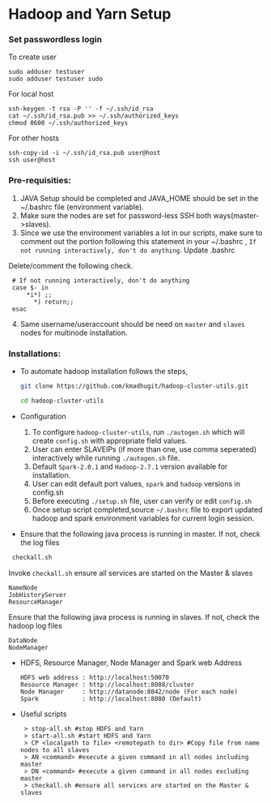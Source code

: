 # Hadoop and Yarn Setup

### Set passwordless login

To create user
```
sudo adduser testuser
sudo adduser testuser sudo
```

For local host

```
ssh-keygen -t rsa -P '' -f ~/.ssh/id_rsa 
cat ~/.ssh/id_rsa.pub >> ~/.ssh/authorized_keys
chmod 0600 ~/.ssh/authorized_keys
 ```
For other hosts

```
ssh-copy-id -i ~/.ssh/id_rsa.pub user@host
ssh user@host
```

### Pre-requisities:
1. JAVA Setup should be completed and JAVA_HOME should be set in the ~/.bashrc file (environment variable).
2. Make sure the nodes are set for password-less SSH both ways(master->slaves).
3. Since we use the environment variables a lot in our scripts, make sure to comment out the portion following this statement in your ~/.bashrc , 
`If not running interactively, don't do anything`. Update .bashrc

 Delete/comment the following check.
  ```
   # If not running interactively, don't do anything
   case $- in
       *i*) ;;
         *) return;;
   esac
  ```
4. Same username/useraccount should be need on `master` and `slaves` nodes for multinode installation.

### Installations:

* To automate hadoop installation follows the steps,

  ```bash
  git clone https://github.com/kmadhugit/hadoop-cluster-utils.git
  
  cd hadoop-cluster-utils  
  ```
  
* Configuration

   1. To configure `hadoop-cluster-utils`, run `./autogen.sh` which will create `config.sh` with appropriate field values.
   2. User can enter SLAVEIPs (if more than one, use comma seperated) interactively while running `./autogen.sh` file.
   3. Default `Spark-2.0.1` and `Hadoop-2.7.1` version available for installation. 
   4. User can edit default port values, `spark` and `hadoop` versions in config.sh
   5. Before executing `./setup.sh` file, user can verify or edit `config.sh` 
   6. Once setup script completed,source `~/.bashrc` file to export updated hadoop and spark environment variables for current login session. 
   
* Ensure that the following java process is running in master. If not, check the log files
  
 ```bash
  checkall.sh
  ```
  
  Invoke `checkall.sh` ensure all services are started on the Master & slaves

  ```
  NameNode
  JobHistoryServer
  ResourceManager
  ```
  Ensure that the following java process is running in slaves. If not, check the hadoop log files
  ```
  DataNode
  NodeManager
  ```
 
* HDFS, Resource Manager, Node Manager and Spark web Address
  
  ```
  HDFS web address : http://localhost:50070
  Resource Manager : http://localhost:8088/cluster
  Node Manager     : http://datanode:8042/node (For each node)
  Spark            : http://localhost:8080 (Default)
  ```
 
* Useful scripts
 
  ```
   > stop-all.sh #stop HDFS and Yarn
   > start-all.sh #start HDFS and Yarn
   > CP <localpath to file> <remotepath to dir> #Copy file from name nodes to all slaves
   > AN <command> #execute a given command in all nodes including master
   > DN <command> #execute a given command in all nodes excluding master
   > checkall.sh #ensure all services are started on the Master & slaves
  ```
